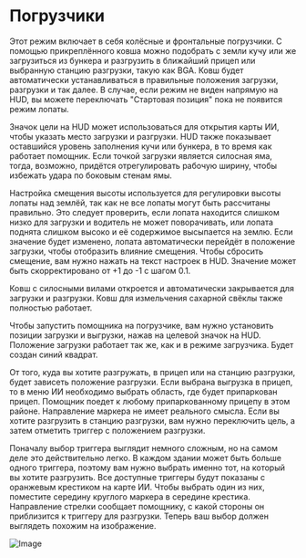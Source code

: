 # Погрузчики


Этот режим включает в себя колёсные и фронтальные погрузчики. 
С помощью прикреплённого ковша можно подобрать с земли кучу или же загрузиться из бункера и 
разгрузить в ближайший прицеп или выбранную станцию разгрузки, такую как BGA.
Ковш будет автоматически устанавливаться в правильные положения загрузки, разгрузки и так далее.
В случае, если режим не виден напрямую на HUD, вы можете переключать "Стартовая позиция" пока не появится режим лопаты.

Значок цели на HUD может использоваться для открытия карты ИИ, чтобы указать место загрузки и разгрузки.
HUD также показывает оставшийся уровень заполнения кучи или бункера, в то время как работает помощник.
Если точкой загрузки является силосная яма, тогда, возможно, придётся отрегулировать рабочую ширину, чтобы избежать удара по боковым стенам ямы.

Настройка смещения высоты используется для регулировки высоты лопаты над землёй, так как не все лопаты могут быть рассчитаны правильно.
Это следует проверить, если лопата находится слишком низко для загрузки и водитель не может поворачивать, или лопата поднята слишком высоко и её содержимое высыпается на землю.
Если значение будет изменено, лопата автоматически перейдёт в положение загрузки, чтобы отобразить влияние смещения.
Чтобы сбросить смещение, вам нужно нажать на текст настроек в HUD. Значение может быть скорректировано от +1 до -1 с шагом 0.1.

Ковш с силосными вилами откроется и автоматически закрывается для загрузки и разгрузки.
Ковш для измельчения сахарной свёклы также полностью работает.



Чтобы запустить помощника на погрузчике, вам нужно установить позиции загрузки и выгрузки, нажав на целевой значок на HUD.
Положение загрузки работает так же, как и в режиме загрузчика. Будет создан синий квадрат.

От того, куда вы хотите разгружать, в прицеп или на станцию разгрузки, будет зависеть положение разгрузки.
Если выбрана выгрузка в прицеп, то в меню ИИ необходимо выбрать область, где будет припаркован прицеп.
Помощник поедет к любому припаркованному прицепу в этом районе. Направление маркера не имеет реального смысла.
Если вы хотите разгрузить в станцию разгрузки, вам нужно переключить цель, а затем отметить триггер с положением разгрузки.



Поначалу выбор триггера выглядит немного сложным, но на самом деле это действительно легко.
В каждом здании может быть больше одного триггера, поэтому вам нужно выбрать именно тот, на который вы хотите разгрузить.
Все доступные триггеры будут показаны с оранжевым крестиком на карте ИИ.
Чтобы выбрать один из них, поместите середину круглого маркера в середине крестика.
Направление стрелки сообщает помощнику, с какой стороны он приблизится к триггеру для разгрузки.
Теперь ваш выбор должен выглядеть похожим на изображение.


![Image](/home/runner/work/CourseplayHelp/CourseplayHelp/shovelloadertrigger_0_0_830_610.png)

